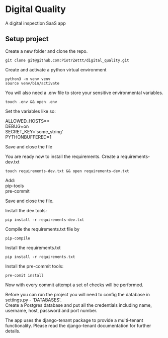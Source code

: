 # Digital Quality
A digital inspection SaaS app

## Setup project

Create a new folder and clone the repo.
```commandline
git clone git@github.com:PiotrZettt/digital_quality.git
```

Create and activate a python virtual environment
```commandline
python3 -m venv venv
source venv/bin/activate
```

You will also need a .env file to store your sensitive environmental variables.
```commandline
touch .env && open .env
```

Set the variables like so:


ALLOWED_HOSTS=* \
DEBUG=on \
SECRET_KEY='some_string' \
PYTHONBUFFERED=1

Save and close the file

You are ready now to install the requirements.
Create a requirements-dev.txt
```commandline
touch requirements-dev.txt && open requirements-dev.txt
```
Add: \
pip-tools \
pre-commit 

Save and close the file.

Install the dev tools:
```commandline
pip install -r requirements-dev.txt
```

Compile the requirements.txt file by 
```commandline
pip-compile
```
Install the requirements.txt
```commandline
pip install -r requirements.txt
```

Install the pre-commit tools:
```commandline
pre-comit install
```

Now with every commit attempt a set of checks will be performed.

Before you can run the project you will need to config the database in settings.py - 'DATABASES'. \
Create a Postgres database and put all the credentials including name, username, host, password and port number.

The app uses the django-tenant package to provide a multi-tenant functionality.
Please read the django-tenant documentation for further details.
